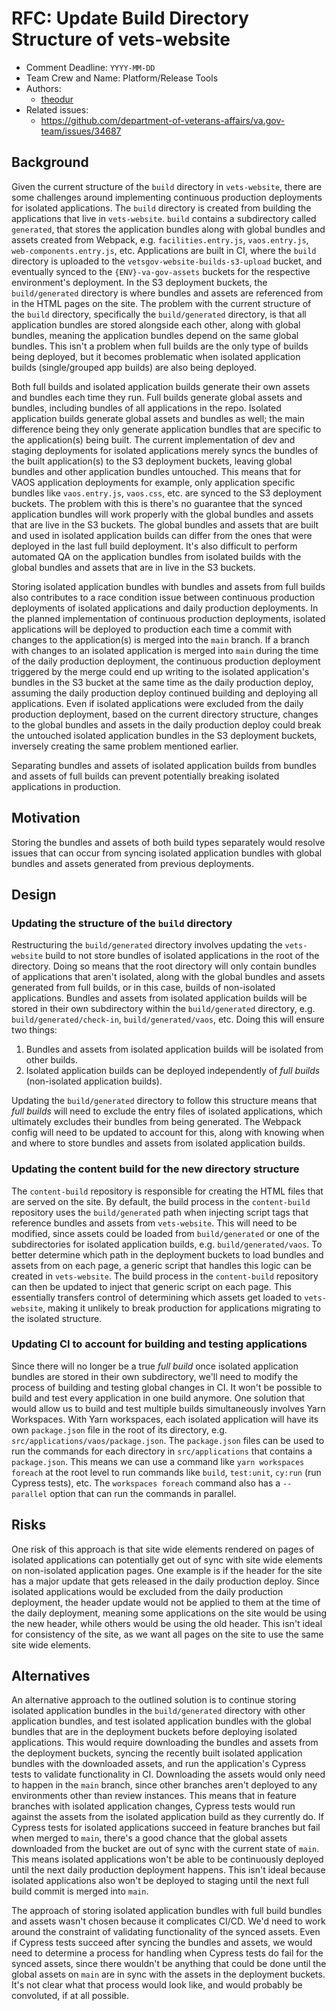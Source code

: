 # RFC: Update Build Directory Structure of vets-website

<!--
The title is what you want comments on. Use the active voice in a future tense.
Example:
    - The website will be built using the XZY framework
-->

* Comment Deadline: `YYYY-MM-DD`
* Team Crew and Name: Platform/Release Tools
* Authors:
  * [theodur](https://github.com/theodur)
* Related issues:
  * https://github.com/department-of-veterans-affairs/va.gov-team/issues/34687

## Background

Given the current structure of the `build` directory in `vets-website`, there are some challenges around implementing continuous production deployments for isolated applications. The `build` directory is created from building the applications that live in `vets-website`. `build` contains a subdirectory called `generated`, that stores the application bundles along with global bundles and assets created from Webpack, e.g. `facilities.entry.js`, `vaos.entry.js`, `web-components.entry.js`, etc. Applications are built in CI, where the `build` directory is uploaded to the `vetsgov-website-builds-s3-upload` bucket, and eventually synced to the `{ENV}-va-gov-assets` buckets for the respective environment's deployment. In the S3 deployment buckets, the `build/generated` directory is where bundles and assets are referenced from in the HTML pages on the site.
The problem with the current structure of the `build` directory, specifically the `build/generated` directory, is that all application bundles are stored alongside each other, along with global bundles, meaning the application bundles depend on the same global bundles. This isn't a problem when full builds are the only type of builds being deployed, but it becomes problematic when isolated application builds (single/grouped app builds) are also being deployed. 

Both full builds and isolated application builds generate their own assets and bundles each time they run. Full builds generate global assets and bundles, including bundles of all applications in the repo. Isolated application builds generate global assets and bundles as well; the main difference being they only generate application bundles that are specific to the application(s) being built. The current implementation of dev and staging deployments for isolated applications merely syncs the bundles of the built application(s) to the S3 deployment buckets, leaving global bundles and other application bundles untouched. This means that for VAOS application deployments for example, only application specific bundles like `vaos.entry.js`, `vaos.css`, etc. are synced to the S3 deployment buckets. The problem with this is there's no guarantee that the synced application bundles will work properly with the global bundles and assets that are live in the S3 buckets. The global bundles and assets that are built and used in isolated application builds can differ from the ones that were deployed in the last full build deployment. It's also difficult to perform automated QA on the application bundles from isolated builds with the global bundles and assets that are in live in the S3 buckets.

Storing isolated application bundles with bundles and assets from full builds also contributes to a race condition issue between continuous production deployments of isolated applications and daily production deployments. In the planned implementation of continuous production deployments, isolated applications will be deployed to production each time a commit with changes to the application(s) is merged into the `main` branch. If a branch with changes to an isolated application is merged into `main` during the time of the daily production deployment, the continuous production deployment triggered by the merge could end up writing to the isolated application's bundles in the S3 bucket at the same time as the daily production deploy, assuming the daily production deploy continued building and deploying all applications. Even if isolated applications were excluded from the daily production deployment, based on the current directory structure, changes to the global bundles and assets in the daily production deploy could break the untouched isolated application bundles in the S3 deployment buckets, inversely creating the same problem mentioned earlier.

Separating bundles and assets of isolated application builds from bundles and assets of full builds can prevent potentially breaking isolated applications in production.

## Motivation

Storing the bundles and assets of both build types separately would resolve issues that can occur from syncing isolated application bundles with global bundles and assets generated from previous deployments.

## Design

### Updating the structure of the `build` directory

Restructuring the `build/generated` directory involves updating the `vets-website` build to not store bundles of isolated applications in the root of the directory. Doing so means that the root directory will only contain bundles of applications that aren't isolated, along with the global bundles and assets generated from full builds, or in this case, builds of non-isolated applications. Bundles and assets from isolated application builds will be stored in their own subdirectory within the `build/generated` directory, e.g. `build/generated/check-in`, `build/generated/vaos`, etc. Doing this will ensure two things:

1. Bundles and assets from isolated application builds will be isolated from other builds.
2. Isolated application builds can be deployed independently of *full builds* (non-isolated application builds).

Updating the `build/generated` directory to follow this structure means that *full builds* will need to exclude the entry files of isolated applications, which ultimately excludes their bundles from being generated. The Webpack config will need to be updated to account for this, along with knowing when and where to store bundles and assets from isolated application builds.

### Updating the content build for the new directory structure

The `content-build` repository is responsible for creating the HTML files that are served on the site. By default, the build process in the `content-build` repository uses the `build/generated` path when injecting script tags that reference bundles and assets from `vets-website`. This will need to be modified, since assets could be loaded from `build/generated` or one of the subdirectories for isolated application builds, e.g. `build/generated/vaos`. To better determine which path in the deployment buckets to load bundles and assets from on each page, a generic script that handles this logic can be created in `vets-website`. The build process in the `content-build` repository can then be updated to inject that generic script on each page. This essentially transfers control of determining which assets get loaded to `vets-website`, making it unlikely to break production for applications migrating to the isolated structure.


### Updating CI to account for building and testing applications

Since there will no longer be a true *full build* once isolated application bundles are stored in their own subdirectory, we'll need to modify the process of building and testing global changes in CI. It won't be possible to build and test every application in one build anymore. One solution that would allow us to build and test multiple builds simultaneously involves Yarn Workspaces. With Yarn workspaces, each isolated application will have its own `package.json` file in the root of its directory, e.g. `src/applications/vaos/package.json`. The `package.json` files can be used to run the commands for each directory in `src/applications` that contains a `package.json`. This means we can use a command like `yarn workspaces foreach` at the root level to run commands like `build`, `test:unit`, `cy:run` (run Cypress tests), etc. The `workspaces foreach` command also has a `--parallel` option that can run the commands in parallel.

## Risks

One risk of this approach is that site wide elements rendered on pages of isolated applications can potentially get out of sync with site wide elements on non-isolated application pages. One example is if the header for the site has a major update that gets released in the daily production deploy. Since isolated applications would be excluded from the daily production deployment, the header update would not be applied to them at the time of the daily deployment, meaning some applications on the site would be using the new header, while others would be using the old header. This isn't ideal for consistency of the site, as we want all pages on the site to use the same site wide elements.

## Alternatives

An alternative approach to the outlined solution is to continue storing isolated application bundles in the `build/generated` directory with other application bundles, and test isolated application bundles with the global bundles that are in the deployment buckets before deploying isolated applications. This would require downloading the bundles and assets from the deployment buckets, syncing the recently built isolated application bundles with the downloaded assets, and run the application's Cypress tests to validate functionality in CI. Downloading the assets would only need to happen in the `main` branch, since other branches aren't deployed to any environments other than review instances. This means that in feature branches with isolated application changes, Cypress tests would run against the assets from the isolated application build as they currently do. If Cypress tests for isolated applications succeed in feature branches but fail when merged to `main`, there's a good chance that the global assets downloaded from the bucket are out of sync with the current state of `main`. This means isolated applications won't be able to be continuously deployed until the next daily production deployment happens. This isn't ideal because isolated applications also won't be deployed to staging until the next full build commit is merged into `main`.

The approach of storing isolated application bundles with full build bundles and assets wasn't chosen because it complicates CI/CD. We'd need to work around the constraint of validating functionality of the synced assets. Even if Cypress tests succeed after syncing the bundles and assets, we would need to determine a process for handling when Cypress tests do fail for the synced assets, since there wouldn't be anything that could be done until the global assets on `main` are in sync with the assets in the deployment buckets. It's not clear what that process would look like, and would probably be convoluted, if at all possible.
